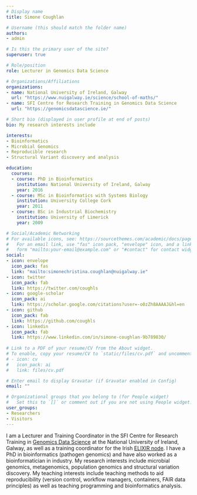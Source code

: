 ```yaml
---
# Display name
title: Simone Coughlan

# Username (this should match the folder name)
authors:
- admin

# Is this the primary user of the site?
superuser: true

# Role/position
role: Lecturer in Genomics Data Science

# Organizations/Affiliations
organizations:
- name: National University of Ireland, Galway
  url: "https://www.nuigalway.ie/science/school-of-maths/"
- name: SFI Centre for Research Training in Genomics Data Science 
  url: "https://genomicsdatascience.ie/"

# Short bio (displayed in user profile at end of posts)
bio: My research interests include

interests:
- Bioinformatics 
- Microbial Genomics
- Reproducible research
- Structural Variant discovery and analysis

education:
  courses:
  - course: PhD in Bioinformatics
    institution: National University of Ireland, Galway
    year: 2016
  - course: MSc in Bioinformatics with Systems Biology
    institution: University College Cork 
    year: 2011
  - course: BSc in Industrial Biochemistry
    institution: University of Limerick
    year: 2009

# Social/Academic Networking
# For available icons, see: https://sourcethemes.com/academic/docs/page-builder/#icons
#   For an email link, use "fas" icon pack, "envelope" icon, and a link in the
#   form "mailto:your-email@example.com" or "#contact" for contact widget.
social:
- icon: envelope
  icon_pack: fas
  link: "mailto:simonechristina.coughlan@nuigalway.ie"
- icon: twitter
  icon_pack: fab
  link: https://twitter.com/coughls
- icon: google-scholar
  icon_pack: ai
  link: https://scholar.google.com/citations?user=-o0zZh8AAAAJ&hl=en
- icon: github
  icon_pack: fab
  link: https://github.com/coughls
- icon: linkedin
  icon_pack: fab
  link: https://www.linkedin.com/in/simone-coughlan-9b789830/
  
# Link to a PDF of your resume/CV from the About widget.
# To enable, copy your resume/CV to `static/files/cv.pdf` and uncomment the lines below.
# - icon: cv
#   icon_pack: ai
#   link: files/cv.pdf

# Enter email to display Gravatar (if Gravatar enabled in Config)
email: ""

# Organizational groups that you belong to (for People widget)
#   Set this to `[]` or comment out if you are not using People widget.
user_groups:
- Researchers
- Visitors
---
```


I am a Lecturer and Training Coordinator in the SFI Centre for Research Training in [Genomics Data Science](https://genomicsdatascience.ie/) at the National University of Ireland, Galway, as well as a training coordinator for the Irish [ELIXIR node](https://elixir-europe.org/). I have a PhD in bioinformatics (pathogen genomics) and have also worked as a bioinformatician in industry. My research interests include microbial genomics, metagenomics, population genomics and structural variation discovery. My teaching interests include teaching methods to aid reproducibility (version control, workflow managers, containers, FAIR data principles) as well as teaching programming and bioinformatics analysis.
